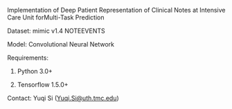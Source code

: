 
Implementation of Deep Patient Representation of Clinical Notes at Intensive Care Unit forMulti-Task Prediction

Dataset: mimic v1.4 NOTEEVENTS 

Model: Convolutional Neural Network


Requirements:

1. Python 3.0+

2. Tensorflow 1.5.0+




Contact: Yuqi Si (Yuqi.Si@uth.tmc.edu)
